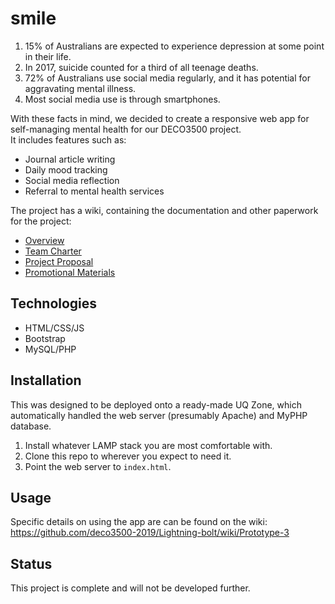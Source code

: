 # smile

1. 15% of Australians are expected to experience depression at some point in their life. 
2. In 2017, suicide counted for a third of all teenage deaths.
3. 72% of Australians use social media regularly, and it has potential for aggravating mental illness.
4. Most social media use is through smartphones.

With these facts in mind, we decided to create a responsive web app for self-managing mental health for our DECO3500 project. <br>
It includes features such as:
* Journal article writing
* Daily mood tracking
* Social media reflection
* Referral to mental health services

The project has a wiki, containing the documentation and other paperwork for the project:
* [Overview](https://github.com/deco3500-2019/Lightning-bolt/wiki/Home)
* [Team Charter](https://github.com/deco3500-2019/Lightning-bolt/wiki/Team-charter)
* [Project Proposal](https://github.com/deco3500-2019/Lightning-bolt/wiki/Proposal)
* [Promotional Materials](https://github.com/deco3500-2019/Lightning-bolt/wiki/Promotional-material)

## Technologies
* HTML/CSS/JS
* Bootstrap
* MySQL/PHP

## Installation
This was designed to be deployed onto a ready-made UQ Zone, which automatically handled the web server (presumably Apache) and MyPHP database.
1. Install whatever LAMP stack you are most comfortable with.
3. Clone this repo to wherever you expect to need it.
4. Point the web server to `index.html`.

## Usage
Specific details on using the app are can be found on the wiki: https://github.com/deco3500-2019/Lightning-bolt/wiki/Prototype-3

## Status
This project is complete and will not be developed further.

